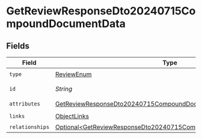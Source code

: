 # GetReviewResponseDto20240715CompoundDocumentData


## Fields

| Field                                                                                                                                                        | Type                                                                                                                                                         | Required                                                                                                                                                     | Description                                                                                                                                                  | Example                                                                                                                                                      |
| ------------------------------------------------------------------------------------------------------------------------------------------------------------ | ------------------------------------------------------------------------------------------------------------------------------------------------------------ | ------------------------------------------------------------------------------------------------------------------------------------------------------------ | ------------------------------------------------------------------------------------------------------------------------------------------------------------ | ------------------------------------------------------------------------------------------------------------------------------------------------------------ |
| `type`                                                                                                                                                       | [ReviewEnum](../../models/components/ReviewEnum.md)                                                                                                          | :heavy_check_mark:                                                                                                                                           | N/A                                                                                                                                                          |                                                                                                                                                              |
| `id`                                                                                                                                                         | *String*                                                                                                                                                     | :heavy_check_mark:                                                                                                                                           | The ID of the review                                                                                                                                         | 925e385b52fb405715f3616c337cc65c                                                                                                                             |
| `attributes`                                                                                                                                                 | [GetReviewResponseDto20240715CompoundDocumentAttributes](../../models/components/GetReviewResponseDto20240715CompoundDocumentAttributes.md)                  | :heavy_check_mark:                                                                                                                                           | N/A                                                                                                                                                          |                                                                                                                                                              |
| `links`                                                                                                                                                      | [ObjectLinks](../../models/components/ObjectLinks.md)                                                                                                        | :heavy_check_mark:                                                                                                                                           | N/A                                                                                                                                                          |                                                                                                                                                              |
| `relationships`                                                                                                                                              | [Optional\<GetReviewResponseDto20240715CompoundDocumentRelationships>](../../models/components/GetReviewResponseDto20240715CompoundDocumentRelationships.md) | :heavy_minus_sign:                                                                                                                                           | N/A                                                                                                                                                          |                                                                                                                                                              |